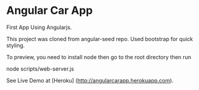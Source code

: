 
Angular Car App
=====================

First App Using Angularjs.

This project was cloned from angular-seed repo. Used bootstrap for quick styling.

To preview, you need to install node then go to the root directory then run

node scripts/web-server.js


See Live Demo at [Heroku] (http://angularcarapp.herokuapp.com).


